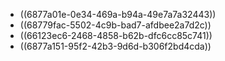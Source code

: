 - ((6877a01e-0e34-469a-b94a-49e7a7a32443))
- ((68779fac-5502-4c9b-bad7-afdbee2a7d2c))
- ((66123ec6-2468-4858-b62b-dfc6cc85c741))
- ((6877a151-95f2-42b3-9d6d-b306f2bd4cda))